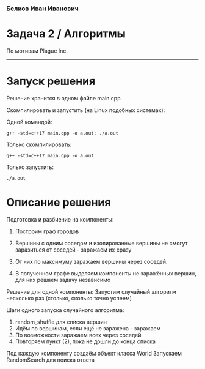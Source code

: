 ### Белков Иван Иванович

# Задача 2 / Алгоритмы

По мотивам Plague Inc.

---

# Запуск решения

Решение хранится в одном файле main.cpp

Скомпилировать и запустить (на Linux подобных системах):

Одной командой:
~~~
g++ -std=c++17 main.cpp -o a.out; ./a.out
~~~

Только скомпилировать:
~~~
g++ -std=c++17 main.cpp -o a.out
~~~

Только запустить:
~~~
./a.out
~~~

# Описание решения

Подготовка и разбиение на компоненты:
1. Построим граф городов
2. Вершины с одним соседом и изолированные вершины не смогут заразиться от соседей - заражаем их сразу
3. От них по максимуму заражаем вершины через соседей.

4. В полученном графе выделяем компоненты не заражённых вершин, для них решаем задачу независимо

Решение для одной компоненты:
Запустим случайный алгоритм несколько раз (столько, сколько точно успеем)

Шаги одного запуска случайного алгоритма:
1. random_shuffle для списка вершин
2. Идём по вершинам, если ещё не заражена - заражаем
3. По возможности заражаем всех через соседей
4. Повторяем пункт (2), пока не дошли до конца списка

Под каждую компоненту создаём объект класса World
Запускаем RandomSearch для поиска ответа
